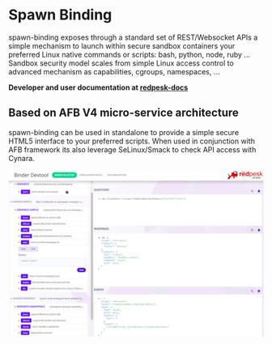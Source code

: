 # Spawn Binding

spawn-binding exposes through a standard set of REST/Websocket APIs a simple mechanism to launch within secure sandbox containers your preferred Linux native commands or scripts: bash, python, node, ruby ...
Sandbox security model scales from simple Linux access control to advanced mechanism as capabilities, cgroups, namespaces, ...

**Developer and user documentation at [redpesk-docs](http://docs.redpesk.bzh/docs/en/master/apis-services/spawn-binding/spawn_binding_doc.html)**

## Based on AFB V4 micro-service architecture

spawn-binding can be used in standalone to provide a simple secure HTML5 interface to your preferred scripts. When used in conjunction with AFB framework its also leverage SeLinux/Smack to check API access with Cynara.

![spawn-biding-html5](docs/assets/spawn-binding-dirconf.jpg)
